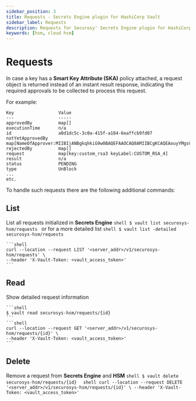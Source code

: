 ```yaml
---
sidebar_position: 3
title: Requests - Secrets Engine plugin for HashiCorp Vault
sidebar_label: Requests
description: Requests for Securosy' Secrets Engine plugin for HashiCorp Vault
keywords: [hsm, cloud hsm]
---
```


# Requests
In case a key has a **Smart Key Attribute (SKA)** policy attached, a request object is returned instead of an instant result response, indicating the required approvals to be collected to process this request. 

For example:

```shell
Key                 Value
---                 -----
approvedBy          map[]
executionTime       n/a
id                  a0d1dc5c-3c0a-415f-a184-6eaffcb9fd07
notYetApprovedBy    map[NameOfApprover:MIIBIjANBgkqhkiG9w0BAQEFAAOCAQ8AMIIBCgKCAQEAouyYMgsCbxdr6cN7EDIR4ZcB82/fAIZusqyNXpX6gcRTwnrxZfIlyATdAm7ascxgYIK+L2M9UFVKTPUxus/Hzfuq0Fro5tdH+DWwfYQtcB5vap3UTw3yNpi6/MUe1x1Odwwi3no3jE2OuF1k6wjyrbWBkyktF3g8BmOD0DFpGl4IIlE8u1NgOMyAzlIuzAiyl4aCHrddhfV6gFtrRqfpUMz0twXYYoHlK0khzVEVn757WZZcIQFZmjKMfp/Yl/CAkBrTGVnFHMmNOYq7L9vhoR71rPmU9u2sy6IaT97qox/e7HSW47N2YNSiuJeq08I3Tn/kyw6+pSjAMu4A48PrfQIDAQAB]
rejectedBy          map[]
request             map[key:custom_rsa3 keyLabel:CUSTOM_RSA_4]
result              n/a
status              PENDING
type                UnBlock
...
etc.
```

To handle such requests there are the following additional commands:
## List
List all requests initialized in **Secrets Engine**
    ```shell
    $ vault list securosys-hsm/requests
    ```
    or for a more detailed list
    ```shell
    $ vault list -detailed securosys-hsm/requests
    ```
    
    ```shell
    curl --location --request LIST '<server_addr>/v1/securosys-hsm/requests' \
    --header 'X-Vault-Token: <vault_access_token>'
    ```
## Read
Show detailed request information
    
    ```shell
    $ vault read securosys-hsm/requests/{id} 
    ```
    ```shell
    curl --location --request GET '<server_addr>/v1/securosys-hsm/requests/{id}' \
    --header 'X-Vault-Token: <vault_access_token>'
    ```
## Delete
Remove a request from **Secrets Engine** and **HSM**
    ```shell
    $ vault delete securosys-hsm/requests/{id} 
    ```
    ```shell
    curl --location --request DELETE '<server_addr>/v1/securosys-hsm/requests/{id}' \
    --header 'X-Vault-Token: <vault_access_token>'
    ```
